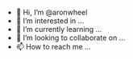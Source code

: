 - 👋 Hi, I’m @aronwheel
- 👀 I’m interested in ...
- 🌱 I’m currently learning ...
- 💞️ I’m looking to collaborate on ...
- 📫 How to reach me ...

<!---
aronwheel/aronwheel is a ✨ special ✨ repository because its `README.md` (this file) appears on your GitHub profile.
You can click the Preview link to take a look at your changes.
--->
